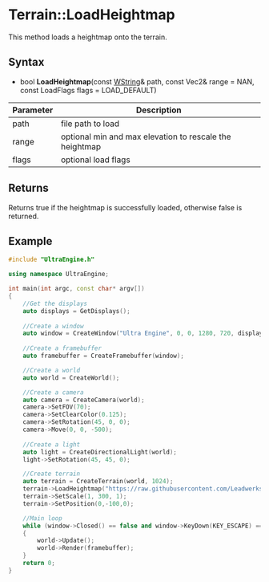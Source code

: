 # Terrain::LoadHeightmap

This method loads a heightmap onto the terrain.

## Syntax

- bool **LoadHeightmap**(const [WString](WString.md)& path, const Vec2& range = NAN, const LoadFlags flags = LOAD_DEFAULT)

| Parameter | Description |
|---|---|
| path | file path to load |
| range | optional min and max elevation to rescale the heightmap |
| flags | optional load flags |

## Returns

Returns true if the heightmap is successfully loaded, otherwise false is returned.

## Example

```c++
#include "UltraEngine.h"

using namespace UltraEngine;

int main(int argc, const char* argv[])
{
    //Get the displays
    auto displays = GetDisplays();
   
    //Create a window
    auto window = CreateWindow("Ultra Engine", 0, 0, 1280, 720, displays[0], WINDOW_CENTER | WINDOW_TITLEBAR | WINDOW_CLIENTCOORDS);
    
    //Create a framebuffer
    auto framebuffer = CreateFramebuffer(window);

    //Create a world
    auto world = CreateWorld();

    //Create a camera
    auto camera = CreateCamera(world);
    camera->SetFOV(70);
    camera->SetClearColor(0.125);
    camera->SetRotation(45, 0, 0);
    camera->Move(0, 0, -500);
    
    //Create a light
    auto light = CreateDirectionalLight(world);
    light->SetRotation(45, 45, 0);

    //Create terrain
    auto terrain = CreateTerrain(world, 1024);
    terrain->LoadHeightmap("https://raw.githubusercontent.com/Leadwerks/Documentation/master/Assets/Terrain/1024.r16");
    terrain->SetScale(1, 300, 1);
    terrain->SetPosition(0,-100,0);

    //Main loop
    while (window->Closed() == false and window->KeyDown(KEY_ESCAPE) == false)
    {
        world->Update();
        world->Render(framebuffer);
    }
    return 0;
}
```
